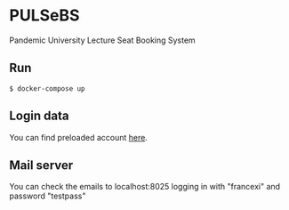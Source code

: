 # PULSeBS
Pandemic University Lecture Seat Booking System

## Run
	$ docker-compose up

## Login data
You can find preloaded account [here](./server/README.md).

## Mail server
You can check the emails to localhost:8025 logging in with "francexi" and password "testpass"
